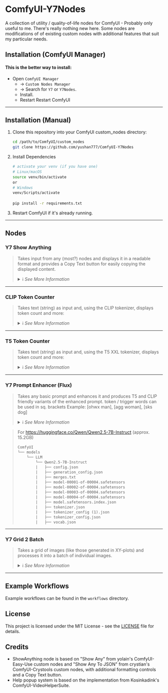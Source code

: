 # ComfyUI-Y7Nodes

A collection of utility / quality-of-life nodes for ComfyUI - Probably only useful to me.  There's really nothing new here. Some nodes are modifications of of existing custom nodes with additional features that suit my particular needs.

## Installation (ComfyUI Manager)

 #### This is the better way to install: 
 - Open `ComfyUI Manager` 
   - → `Custom Nodes Manager` 
   - → Search for `Y7` or `Y7Nodes`. 
   - Install. 
   - Restart Restart ComfyUI

------

## Installation (Manual)

1. Clone this repository into your ComfyUI custom_nodes directory:
   ```bash
   cd /path/to/ComfyUI/custom_nodes
   git clone https://github.com/yushan777/ComfyUI-Y7Nodes
   
   ```

2. Install Dependencies
   ```bash
   # activate your venv (if you have one)
   # Linux/macOS
   source venv/bin/activate
   or 
   # Windows
   venv/Scripts/activate
   
   pip install -r requirements.txt   
   ```

3. Restart ComfyUI if it's already running.

------

## Nodes

### Y7 Show Anything

> Takes input from any (most?) nodes and displays it in a readable format and provides a Copy Text button for easily copying the displayed content.
> <details>
>   <summary>ℹ️ <i>See More Information</i></summary>
>   
>   - Based on other nodes that already work just fine. I just always wanted one with a `copy text` button for easy copying of long generated prompts (for editing or use elsewhere). It will primarily show `string, integer, float and boolean` values directly but will also (try to) display tensor data.
>
>   ![Show Anything Example 2 ](assets/show_anything.jpg)
> </details>

---
### CLIP Token Counter

> Takes text (string) as input and, using the CLIP tokenizer, displays token count and more:
> <details>
>   <summary>ℹ️ <i>See More Information</i></summary>
>   
>   - Displays the number of tokens in the text  
>   - Whether the input exceeds the model's token limit  (77 - Including BOS and EOS)
>   - The final token within the range, along with surrounding context  
>   - All tokens within the limit, plus any overflow tokens beyond it
>   - Copy Text button: copies the contents displayed in the text widget
>   - Pass-though output for original text
>
>   ![clip_token_count](assets/clip_token_count.jpg)
> </details>

---

### T5 Token Counter

> Takes text (string) as input and, using the T5 XXL tokenizer, displays token count and more:
> <details>
>   <summary>ℹ️ <i>See More Information</i></summary>
>   
>   - Displays the number of tokens in the text  
>   - Whether the input exceeds the model's token limit  (256 or 512 - Including EOS)
>   - The final token within the range, along with surrounding context  
>   - All tokens within the limit, plus any overflow tokens beyond it
>   - Copy Text button: copies the contents displayed in the text widget
>   - Pass-though output for original text
>
>   ![t5_token_count](assets/t5_token_count.jpg)
> </details>

------

### Y7 Prompt Enhancer (Flux)

> Takes any basic prompt and enhances it and produces T5 and CLIP friendly variants of the enhanced prompt. token / trigger words can be used in sq. brackets
> Example: [ohwx man], [agg woman], [sks dog]
> <details>
>   <summary>ℹ️ <i>See More Information</i></summary>
>   
>   ![Prompt Enhancer (Flux) ](assets/prompt_enhancer_flux.jpg)
>   
>   Flux.1 uses two encoders: CLIP and T5 XXL. CLIP processes only the first 77 tokens (including <bos>/<eos>), and anything beyond that depends on the implementation. In ComfyUI, long prompts are split into 77-token chunks for CLIP, which are then batched and concatenated. On the other hand, T5, supports up to 512 tokens (or 256 in the "schnell" version) and works well with natural, descriptive language.
>   
>   Most users simply feed the same (T5) prompt into both encoders, as it's the most straightforward approach. However, because the first 77 tokens are shared by both encoders—and the rest are exclusive to T5—how you structure your prompt can make a big difference.
>   
>   Front-loading long prose too early can reduce CLIP's effectiveness, while cramming too many keywords up front may limit T5's ability to build nuance throughout the rest of the prompt.
>   
>   For (possibly) better results, a hybrid approach of starting with high-impact keywords to guide CLIP, then follow with flowing, descriptive language tailored for T5. This approach plays to the strengths of both encoders (again, possibly).
>   
>   **Token/Trigger words** are handled by enclosing them inside square brackets `[ohwx man]`, but occasionally it might not work.
>
>  There can be quirks in some of the responses generated, but it will get you most of the way in producing prompts in both formats very quickly and you can always edit them afterwards (in your own editor). 
>   
>   Four LLM models are available, offering a balance of knowledge, instruction-following, and minimal censorship.
>   If you're using GPUs with limited VRAM, consider switching to 8-bit or 4-bit quantization to reduce memory usage as needed (at the cost of quality). But to be honest, you may not notice much difference for this use case. 
>   Additionally, you can choose to unload all models before each run — helpful for workflows involving other large models that remain cached. Alternatively, you can always use [SeanScripts's Unload Model custom nodes](https://github.com/SeanScripts/ComfyUI-Unload-Model) which provide a convenient way to handle this dynamically.
>
>   The node will attempt to download the selected model (approx 14.5GB) if it can't be found.  
>
>   If you wish to download the model(s) manually, links and paths shown below:
>   https://huggingface.co/teknium/OpenHermes-2.5-Mistral-7B 
>   
>   ```
>   ComfyUI
>   └── models
>       └── LLM
>           └── OpenHermes-2.5-Mistral-7B
>           |   ├── added_tokens.json
>           |   ├── config.json
>           |   ├── generation_config.json
>           |   ├── model-00001-of-00002.safetensors
>           |   ├── model-00002-of-00002.safetensors
>           |   ├── model.safetensors.index.json
>           |   ├── special_tokens_map.json
>           |   ├── tokenizer.model
>           |   ├── tokenizer_config.json
>           |   ├── transformers_inference.py>           
>   ```
>   
>   For https://huggingface.co/teknium/Hermes-Trismegistus-Mistral-7B (approx. 14.5GB)
>   
>   ```
>   ComfyUI
>   └── models
>       └── LLM        
>           └── Hermes-Trismegistus-Mistral-7B        
>           |   ├── added_tokens.json
>           |   ├── config.json
>           |   ├── generation_config.json
>           |   ├── pytorch_model-00001-of-00002.bin
>           |   ├── pytorch_model-00002-of-00002.bin
>           |   ├── pytorch_model.bin.index.json
>           |   ├── special_tokens_map.json
>           |   ├── tokenizer.model
>           |   ├── tokenizer_config.json
>   ```
>
>   For https://huggingface.co/cognitivecomputations/Dolphin3.0-Llama3.1-8B (approx. 16GB)
>   ```
>   ComfyUI
>   └── models
>       └── LLM        
>           └── Dolphin3.0-Llama3.1-8B        
>           |   ├── config.json
>           |   ├── generation_config.json
>           |   ├── model-00001-of-00004.safetensors
>           |   ├── model-00002-of-00004.safetensors
>           |   ├── model-00003-of-00004.safetensors
>           |   ├── model-00004-of-00004.safetensors
>           |   ├── model.safetensors.index.json
>           |   ├── special_tokens_map.json
>           |   ├── tokenizer_config.json
>           |   ├── tokenizer.json
>           |   ├── trainer_state.json
>   ```

>   For https://huggingface.co/Qwen/Qwen2.5-7B-Instruct (approx. 15.2GB)
>   ```
>   ComfyUI
>   └── models
>       └── LLM        
>           └── Qwen2.5-7B-Instruct      
>           |   ├── config.json
>           |   ├── generation_config.json
>           |   ├── merges.txt
>           |   ├── model-00001-of-00004.safetensors
>           |   ├── model-00002-of-00004.safetensors
>           |   ├── model-00003-of-00004.safetensors
>           |   ├── model-00004-of-00004.safetensors
>           |   ├── model.safetensors.index.json
>           |   ├── tokenizer.json
>           |   ├── tokenizer_config (1).json
>           |   ├── tokenizer_config.json
>           |   ├── vocab.json
>   ```


> </details>

------

### Y7 Grid 2 Batch

> Takes a grid of images (like those generated in XY-plots) and processes it into a batch of individual images.
> <details>
>   <summary>ℹ️ <i>See More Information</i></summary>
>   
>   Define the number of rows, columns, the size of the individual images in the grid, any offsets (to account for headers). Output is a batch of images that can be processed further in your workflow
>   
>   ![grid2batch](assets/grid2batch.jpg)
>   
>   **Parameters:**
>   
>   - `rows`: Number of rows in the grid
>   - `columns`: Number of columns in the grid
>   - `width`: Width of each individual image in the grid (in pixels)
>   - `height`: Height of each individual image in the grid (in pixels)
>   - `x_header`: If grid has an X header, specify its width in pixels. Set to 0 if there is no header.
>   - `y_header`: If grid has a Y header, specify its height in pixels. Set to 0 if there is no header.
> </details>

---

## Example Workflows

Example workflows can be found in the `workflows` directory. 

## License

This project is licensed under the MIT License - see the [LICENSE](LICENSE) file for details.

## Credits

- ShowAnything node is based on "Show Any" from yolain's ComfyUI-Easy-Use custom nodes and "Show Any To JSON" from crystian's ComfyUI-Crystools custom nodes, with additional formatting controls and a Copy Text button.
- Help popup system is based on the implementation from Kosinkadink's ComfyUI-VideoHelperSuite.

